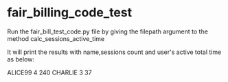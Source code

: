 # fair_billing_code_test

Run the fair_bill_test_code.py file by giving the filepath argument to the method calc_sessions_active_time

It will print the results with name,sessions count and user's active total time as below:

ALICE99 4 240
CHARLIE 3 37
